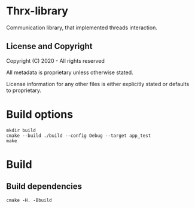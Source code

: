 Thrx-library
===================
Communication library, that implemented threads interaction.

License and Copyright
---------------------
Copyright (C) 2020 - All rights reserved

All metadata is proprietary unless otherwise stated. 

License information for any other files is either explicitly stated or
defaults to proprietary.

# Build options

```
mkdir build
cmake --build ./build --config Debug --target app_test
make
```

# Build

Build dependencies
- 

```
cmake -H. -Bbuild
```
